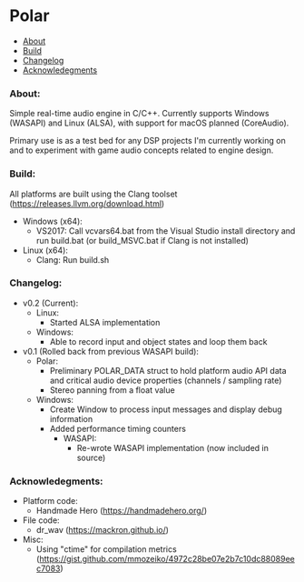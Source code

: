 # Polar

- [About](#about)
- [Build](#build)
- [Changelog](#changelog)
- [Acknowledegments](#acknowledgements)

### About: <a name="about"></a>

Simple real-time audio engine in C/C++. Currently supports Windows (WASAPI) and Linux (ALSA), with support for macOS planned (CoreAudio).

Primary use is as a test bed for any DSP projects I'm currently working on and to experiment with game audio concepts related to engine design.

### Build: <a name="build"></a>

All platforms are built using the Clang toolset (https://releases.llvm.org/download.html)

- Windows (x64):
    - VS2017: Call vcvars64.bat from the Visual Studio install directory and run build.bat (or build_MSVC.bat if Clang is not installed)
- Linux (x64):
    - Clang: Run build.sh

### Changelog: <a name="changelog"></a>

- v0.2 (Current):
    - Linux:
        - Started ALSA implementation
    - Windows:
        - Able to record input and object states and loop them back
- v0.1 (Rolled back from previous WASAPI build):
    - Polar:
        - Preliminary POLAR_DATA struct to hold platform audio API data and critical audio device properties (channels / sampling rate)
        - Stereo panning from a float value
    - Windows:
        - Create Window to process input messages and display debug information
        - Added performance timing counters
            - WASAPI:
                - Re-wrote WASAPI implementation (now included in source)

### Acknowledegments: <a name="acknowledgements"></a>

- Platform code:
    - Handmade Hero (https://handmadehero.org/)
- File code:
    - dr_wav (https://mackron.github.io/)
- Misc:
    - Using "ctime" for compilation metrics (https://gist.github.com/mmozeiko/4972c28be07e2b7c10dc88089eec7083)